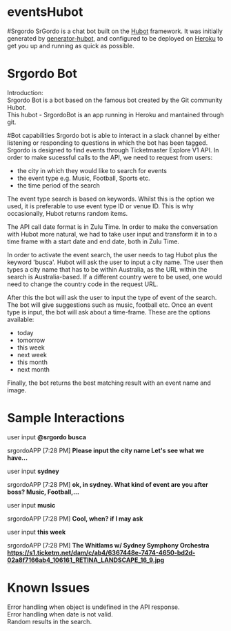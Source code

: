# eventsHubot
#Srgordo
SrGordo is a chat bot built on the [Hubot][hubot] framework. It was
initially generated by [generator-hubot][generator-hubot], and configured to be
deployed on [Heroku][heroku] to get you up and running as quick as possible.


[heroku]: http://www.heroku.com
[hubot]: http://hubot.github.com
[generator-hubot]: https://github.com/github/generator-hubot

# Srgordo Bot
Introduction:<br>
Srgordo Bot is a bot based on the famous bot created by the Git community Hubot. <br>
This hubot - SrgordoBot is an app running in Heroku and mantained through git.<br>

#Bot capabilities
Srgordo bot is able to interact in a slack channel by either listening or responding to questions in which the bot has been tagged. Srgordo is designed to find events through Ticketmaster Explore V1 API. In order to make sucessful calls to the API, we need to request from users:
<ul> 
<li> the city in which they would like to search for events </li> 
<li> the event type e.g. Music, Football, Sports etc. </li>
<li> the time period of the search </li>
</ul>

The event type search is based on keywords. Whilst this is the option we used, it is preferable to use event type ID or venue ID. This is why occasionally, Hubot returns random items. 

The API call date format is in Zulu Time. In order to make the conversation with Hubot more natural, we had to take user input and transform it in to a time frame with a start date and end date, both in Zulu Time. 

In order to activate the event search, the user needs to tag Hubot plus the keyword 'busca'. Hubot will ask the user to input a city name. The user then types a city name that has to be within Australia, as the URL within the search is Australia-based. If a different country were to be used, one would need to change the country code in the request URL. 

After this the bot will ask the user to input the type of event of the search. The bot will give suggestions such as music, football etc. Once an event type is input, the bot will ask about a time-frame. These are the options available:
<ul>
<li> today </li>
<li> tomorrow </li>
<li> this week </li>
<li> next week </li>
<li> this month </li>
<li> next month </li>
</ul>

Finally, the bot returns the best matching result with an event name and image. 

# Sample Interactions

user input
<strong>@srgordo busca </strong>

srgordoAPP [7:28 PM] 
<strong>Please input the city name 
Let's see what we have...</strong>

user input 
<strong>sydney</strong>

srgordoAPP [7:28 PM] 
<strong>ok, in sydney. What kind of event are you after boss? Music, Football,...</strong>

user input 
<strong>music</strong>

srgordoAPP [7:28 PM] 
<strong>Cool, when? if I may ask</strong>

user input
<strong>this week</strong>

srgordoAPP [7:28 PM] 
<strong>The Whitlams w/ Sydney Symphony Orchestra
https://s1.ticketm.net/dam/c/ab4/6367448e-7474-4650-bd2d-02a8f7166ab4_106161_RETINA_LANDSCAPE_16_9.jpg</strong>

# Known Issues
Error handling when object is undefined in the API response.<br>
Error handling when date is not valid.<br> 
Random results in the search.<br>

